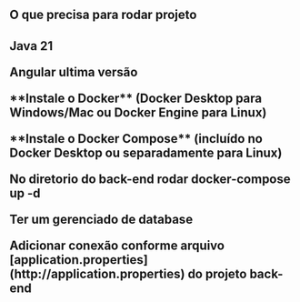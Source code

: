 <h2>O que precisa para rodar projeto<h2>

<p>Java 21</p>

<p>Angular ultima versão</p>

<p>**Instale o Docker** (Docker Desktop para Windows/Mac ou Docker Engine para Linux)</p>

<p>**Instale o Docker Compose** (incluído no Docker Desktop ou separadamente para Linux)</p>

<p>No diretorio do back-end rodar  docker-compose up -d</p>

<p>Ter um gerenciado de database</p>

<p>Adicionar conexão conforme arquivo [application.properties](http://application.properties) do projeto back-end</p>
